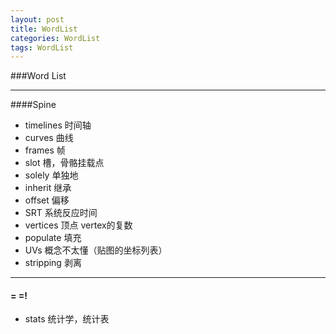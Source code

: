 ```yaml
---
layout: post
title: WordList
categories: WordList
tags: WordList
---
```


###Word List

---
####Spine 
- timelines 时间轴
- curves 曲线
- frames 帧
- slot 槽，骨骼挂载点
- solely 单独地
- inherit 继承
- offset 偏移
- SRT  系统反应时间
- vertices  顶点 vertex的复数
- populate 填充
- UVs 概念不太懂（贴图的坐标列表）
- stripping 剥离

---
#### = =!
- stats 统计学，统计表